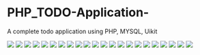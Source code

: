 # PHP_TODO-Application-
A complete todo application  using PHP, MYSQL, Uikit

![](https://github.com/skaran921/PHP_TODO-Application-/blob/master/Screenshot%20(18).png) ![](https://github.com/skaran921/PHP_TODO-Application-/blob/master/Screenshot%20(25).png )
![](https://github.com/skaran921/PHP_TODO-Application-/blob/master/Screenshot%20(18).png) ![](https://github.com/skaran921/PHP_TODO-Application-/blob/master/Screenshot%20(26).png )
![](https://github.com/skaran921/PHP_TODO-Application-/blob/master/Screenshot%20(18).png) ![](https://github.com/skaran921/PHP_TODO-Application-/blob/master/Screenshot%20(27).png )
![](https://github.com/skaran921/PHP_TODO-Application-/blob/master/Screenshot%20(18).png) ![](https://github.com/skaran921/PHP_TODO-Application-/blob/master/Screenshot%20(28).png )
![](https://github.com/skaran921/PHP_TODO-Application-/blob/master/Screenshot%20(14).png) ![](https://github.com/skaran921/PHP_TODO-Application-/blob/master/Screenshot%20(15).png )
![](https://github.com/skaran921/PHP_TODO-Application-/blob/master/Screenshot%20(16).png) ![](https://github.com/skaran921/PHP_TODO-Application-/blob/master/Screenshot%20(17).png )
![](https://github.com/skaran921/PHP_TODO-Application-/blob/master/Screenshot%20(18).png) ![](https://github.com/skaran921/PHP_TODO-Application-/blob/master/Screenshot%20(19).png )
![](https://github.com/skaran921/PHP_TODO-Application-/blob/master/Screenshot%20(18).png) ![](https://github.com/skaran921/PHP_TODO-Application-/blob/master/Screenshot%20(20).png )
![](https://github.com/skaran921/PHP_TODO-Application-/blob/master/Screenshot%20(18).png) ![](https://github.com/skaran921/PHP_TODO-Application-/blob/master/Screenshot%20(21).png )
![](https://github.com/skaran921/PHP_TODO-Application-/blob/master/Screenshot%20(18).png) ![](https://github.com/skaran921/PHP_TODO-Application-/blob/master/Screenshot%20(22).png )
![](https://github.com/skaran921/PHP_TODO-Application-/blob/master/Screenshot%20(18).png) ![](https://github.com/skaran921/PHP_TODO-Application-/blob/master/Screenshot%20(23).png )
